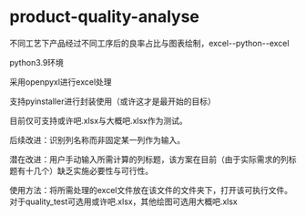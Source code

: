 # product-quality-analyse
不同工艺下产品经过不同工序后的良率占比与图表绘制，excel--python--excel

python3.9环境 

采用openpyxl进行excel处理

支持pyinstaller进行封装使用（或许这才是最开始的目标）

目前仅可支持或许吧.xlsx与大概吧.xlsx作为测试。

后续改进：识别列名称而非固定某一列作为输入。

潜在改进：用户手动输入所需计算的列标题，该方案在目前（由于实际需求的列标题有十几个）缺乏实施必要性与可行性。


使用方法：将所需处理的excel文件放在该文件的文件夹下，打开该可执行文件。对于quality_test可选用或许吧.xlsx，其他绘图可选用大概吧.xlsx


